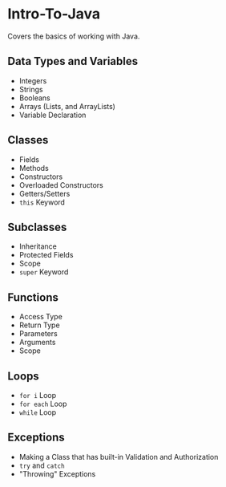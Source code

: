 # Intro-To-Java
Covers the basics of working with Java.

## Data Types and Variables
- Integers
- Strings
- Booleans
- Arrays (Lists, and ArrayLists)
- Variable Declaration

## Classes
- Fields
- Methods
- Constructors
- Overloaded Constructors
- Getters/Setters
- ``this`` Keyword

## Subclasses
- Inheritance
- Protected Fields
- Scope
- ``super`` Keyword

## Functions
- Access Type
- Return Type
- Parameters
- Arguments
- Scope

## Loops
- ``for i`` Loop
- ``for each`` Loop
- ``while`` Loop

## Exceptions
- Making a Class that has built-in Validation and Authorization
- ``try`` and ``catch``
- "Throwing" Exceptions
